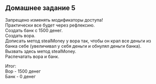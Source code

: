 ## Домашнее задание 5 

Запрещено изменять модификаторы доступа!  
Практически все будет через рефлексию.  
Создать банк с 1500 денег.  
Создать вора.  
Дописать метод stealMoney у вора так, чтобы он крал все деньги из банка себе
(увеличивал у себя деньги и обнулял деньги банка).  
Вызвать здесь метод stealMoney.  
Распечатать вора и банк.  

Итог:  
Вор - 1500 денег  
Банк - 0 денег